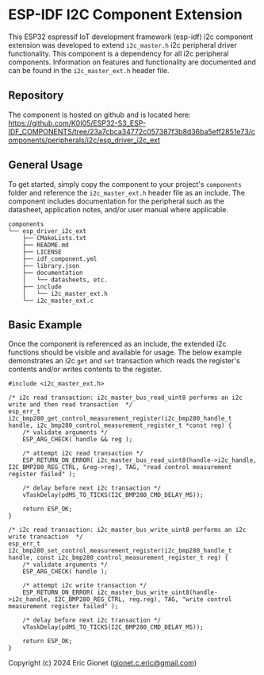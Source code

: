 # ESP-IDF I2C Component Extension
This ESP32 espressif IoT development framework (esp-idf) i2c component extension was developed to extend `i2c_master.h` i2c peripheral driver functionality.  This component is a dependency for all i2c peripheral components.  Information on features and functionality are documented and can be found in the `i2c_master_ext.h` header file.

## Repository
The component is hosted on github and is located here: https://github.com/K0I05/ESP32-S3_ESP-IDF_COMPONENTS/tree/23a7cbca34772c057387f3b8d36ba5eff2851e73/components/peripherals/i2c/esp_driver_i2c_ext

## General Usage
To get started, simply copy the component to your project's `components` folder and reference the `i2c_master_ext.h` header file as an include.  The component includes documentation for the peripheral such as the datasheet, application notes, and/or user manual where applicable.

```
components
└── esp_driver_i2c_ext
    ├── CMakeLists.txt
    ├── README.md
    ├── LICENSE
    ├── idf_component.yml
    ├── library.json
    ├── documentation
    │   └── datasheets, etc.
    ├── include
    │   └── i2c_master_ext.h
    └── i2c_master_ext.c
```

## Basic Example
Once the component is referenced as an include, the extended i2c functions should be visible and available for usage.  The below example demonstrates an i2c `get` and `set` transaction which reads the register's contents and/or writes contents to the register.

```
#include <i2c_master_ext.h>

/* i2c read transaction: i2c_master_bus_read_uint8 performs an i2c write and then read transaction  */
esp_err_t i2c_bmp280_get_control_measurement_register(i2c_bmp280_handle_t handle, i2c_bmp280_control_measurement_register_t *const reg) {
    /* validate arguments */
    ESP_ARG_CHECK( handle && reg );

    /* attempt i2c read transaction */
    ESP_RETURN_ON_ERROR( i2c_master_bus_read_uint8(handle->i2c_handle, I2C_BMP280_REG_CTRL, &reg->reg), TAG, "read control measurement register failed" );

    /* delay before next i2c transaction */
    vTaskDelay(pdMS_TO_TICKS(I2C_BMP280_CMD_DELAY_MS));

    return ESP_OK;
}

/* i2c read transaction: i2c_master_bus_write_uint8 performs an i2c write transaction  */
esp_err_t i2c_bmp280_set_control_measurement_register(i2c_bmp280_handle_t handle, const i2c_bmp280_control_measurement_register_t reg) {
    /* validate arguments */
    ESP_ARG_CHECK( handle );

    /* attempt i2c write transaction */
    ESP_RETURN_ON_ERROR( i2c_master_bus_write_uint8(handle->i2c_handle, I2C_BMP280_REG_CTRL, reg.reg), TAG, "write control measurement register failed" );

    /* delay before next i2c transaction */
    vTaskDelay(pdMS_TO_TICKS(I2C_BMP280_CMD_DELAY_MS));

    return ESP_OK;
}
```



Copyright (c) 2024 Eric Gionet (gionet.c.eric@gmail.com)